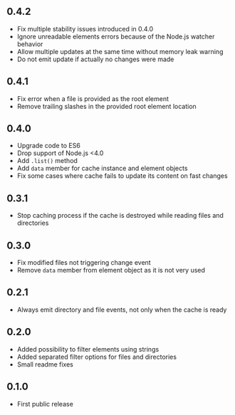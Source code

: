 ## 0.4.2
- Fix multiple stability issues introduced in 0.4.0
- Ignore unreadable elements errors because of the Node.js watcher behavior
- Allow multiple updates at the same time without memory leak warning
- Do not emit update if actually no changes were made

## 0.4.1
- Fix error when a file is provided as the root element
- Remove trailing slashes in the provided root element location

## 0.4.0
- Upgrade code to ES6
- Drop support of Node.js <4.0
- Add `.list()` method
- Add `data` member for cache instance and element objects
- Fix some cases where cache fails to update its content on fast changes

## 0.3.1
- Stop caching process if the cache is destroyed while reading files and directories

## 0.3.0
- Fix modified files not triggering change event
- Remove `data` member from element object as it is not very used

## 0.2.1
- Always emit directory and file events, not only when the cache is ready

## 0.2.0
- Added possibility to filter elements using strings
- Added separated filter options for files and directories
- Small readme fixes

## 0.1.0
- First public release